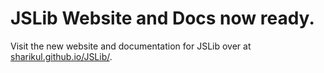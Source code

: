 <h1>JSLib Website and Docs now ready.</h1>

<p> Visit the new website and documentation for JSLib over at <a href="http://sharikul.github.io/JSLib/">sharikul.github.io/JSLib/</a>.</p>
